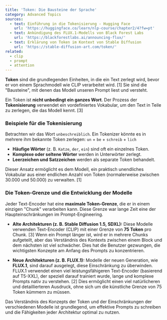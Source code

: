 ```yaml
---
title: 'Token: Die Bausteine der Sprache'
category: Advanced Topics
sources:
  - text: Einführung in die Tokenisierung - Hugging Face
    url: 'https://huggingface.co/learn/nlp-course/chapter2/4?fw=pt'
  - text: Ankündigung des FLUX.1-Modells von Black Forest Labs
    url: 'https://blackforestlabs.ai/announcing-flux/'
  - text: Erklärung von Token im Kontext von Stable Diffusion
    url: 'https://stable-diffusion-art.com/token/'
related:
  - clip
  - prompt
  - attention
---
```


**Token** sind die grundlegenden Einheiten, in die ein Text zerlegt wird, bevor er von einem Sprachmodell wie CLIP verarbeitet wird. [1] Sie sind die "Bausteine", mit denen das Modell unseren Prompt liest und versteht.

Ein Token ist **nicht unbedingt ein ganzes Wort**. Der Prozess der **Tokenisierung** verwendet ein vordefiniertes Vokabular, um den Text in Teile zu zerlegen, die das Modell kennt. [3]

### Beispiele für die Tokenisierung

Betrachten wir das Wort `unbeschreiblich`. Ein Tokenizer könnte es in mehrere ihm bekannte Token zerlegen:
`un` + `be` + `schreib` + `lich`

- **Häufige Wörter** (z. B. `Katze`, `der`, `ein`) sind oft ein einzelnes Token.
- **Komplexe oder seltene Wörter** werden in Unterwörter zerlegt.
- **Leerzeichen und Satzzeichen** werden als separate Token behandelt.

Dieser Ansatz ermöglicht es dem Modell, ein praktisch unendliches Vokabular aus einer endlichen Anzahl von Token (normalerweise zwischen 30.000 und 50.000) zu verwalten. [1]

### Die Token-Grenze und die Entwicklung der Modelle

Jeder Text-Encoder hat eine **maximale Token-Grenze**, die er in einem einzigen "Chunk" verarbeiten kann. Diese Grenze war lange Zeit eine der Haupteinschränkungen im Prompt-Engineering.

- **Alte Architekturen (z. B. Stable Diffusion 1.5, SDXL):**
  Diese Modelle verwenden Text-Encoder (CLIP) mit einer Grenze von **75 Token** pro Chunk. [3] Wenn ein Prompt länger ist, wird er in mehrere Chunks aufgeteilt, aber das Verständnis des Kontexts zwischen einem Block und dem nächsten ist viel schwächer. Dies hat die Benutzer gezwungen, die wichtigsten Konzepte am Anfang des Prompts zu konzentrieren.

- **Neue Architekturen (z. B. FLUX.1):**
  Modelle der neuen Generation, wie **FLUX.1**, sind darauf ausgelegt, diese Einschränkung zu überwinden. FLUX.1 verwendet einen viel leistungsfähigeren Text-Encoder (basierend auf T5-XXL), der speziell darauf trainiert wurde, lange und komplexe Prompts nativ zu verstehen. [2] Dies ermöglicht einen viel natürlicheren und detaillierteren Ausdruck, ohne sich um die künstliche Grenze von 75 Token kümmern zu müssen.

Das Verständnis des Konzepts der Token und der Einschränkungen der verschiedenen Modelle ist grundlegend, um effektive Prompts zu schreiben und die Fähigkeiten jeder Architektur optimal zu nutzen.
